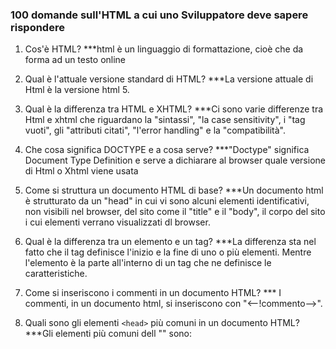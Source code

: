 ### 100 domande sull'HTML a cui uno Sviluppatore deve sapere rispondere

1. Cos'è HTML?
   ***html è un linguaggio di formattazione, cioè che da forma ad un testo online

2. Qual è l'attuale versione standard di HTML?
   ***La versione attuale di Html è la versione html 5.

3. Qual è la differenza tra HTML e XHTML?
   ***Ci sono varie differenze tra Html e xhtml che riguardano la "sintassi", "la case sensitivity", i "tag vuoti", gli "attributi citati", "l'error handling" e la "compatibilità".
4. Che cosa significa DOCTYPE e a cosa serve?
  ***"Doctype" significa Document Type Definition e serve a dichiarare al browser quale versione di Html o Xhtml viene usata

5. Come si struttura un documento HTML di base?
   ***Un documento html è strutturato da un "head" in cui vi sono alcuni elementi identificativi, non visibili nel browser, del sito come il "title" e il "body", il corpo del sito i cui elementi verrano visualizzati dl browser.

6. Qual è la differenza tra un elemento e un tag?
   ***La differenza sta nel fatto che il tag definisce l'inizio e la fine di uno o più elementi. Mentre l'elemento è la parte all'interno di un tag che ne definisce le caratteristiche. 

7. Come si inseriscono i commenti in un documento HTML?
   *** I commenti, in un documento html, si inseriscono con "<--!commento-->".

8. Quali sono gli elementi `<head>` più comuni in un documento HTML?
   ***Gli elementi più comuni dell "<head>" sono: <title>, <style>, <meta>, <link>, <script> e <base>

9. Che cosa fa l'elemento `<title>`?
   *** l'elemento <title> si occupa di definire il titolo del sito.

10. Come si collega un foglio di stile CSS a un documento HTML?
   ***Il foglio style css si lega ad un documento html tramite "<link rel="stylesheet" href="style.css">" nell'head dell'html

11. Come si collega uno script JavaScript a un documento HTML?
   ***Uno script di javascript si puo collegare ad un documento html con "<script src="script.js> </script> nel body dell'html.

12. Qual è la differenza tra elementi di blocco e elementi inline?
   ***La differenza tra elementi di blocco ed elementi inline sta nello spazio che occupano nella pagina e sul fatto di iniziare o meno su una nuova linea

13. Come si crea un link ipertestuale in HTML?
   ***Un link ipertestuale, in html, si crea con "<a href="link sito">sito</a>"

14. Che cos'è un attributo in HTML?
   ***Un attributo in HTML è un elemento o più elementi che aggiungono caratteristiche od influiscono sul comportamento di un tag.

15. Come si inserisce un'immagine in una pagina HTML?
   ***Un'immagine su HTML si può inserire con "<img src="immagine" alt="immagine">

16. Che cos'è l'attributo `alt` in un'immagine e perché è importante?
   ***L'attributo "alt" in un'immagine è un attributo che serve a fornire un testo alternativo ad un'immagine. La sua importanza è data dal fatto che in alcuni casi l'immagine non riesce ad essere visualizzata ed la persona può leggere la descrizione dell'attributo "alt".

17. Come si crea una lista ordinata o non ordinata in HTML?
   ***In HTML, una lista ordinata la si crea con <ol> </ol> e all'interno i vari elementi della lista sono contraddistinti da<li>.
   Invece la lista non ordinata ha il tag <ul></ul> e sempre all'interno si trova <li>.

18. Qual è la differenza tra `<div>` e `<span>`?
   ***Le differenze tra <div> e <span> hanno varie differenze ma ciò che particolarmente li contraddistingue è il fatto che lo span si occupa di piccoli frammenti di testo mantre il div si usa strutturare il layout della pagina tramite blocchi.


19. Che cos'è un iframe e come si utilizza?
   ***Un iframe (sta per "inline frame") è un elemneto dell'html che permette di visualizzare gli elementi di una pagina web all'interno di un'altra.

20. Come si può inserire un video o un file audio in HTML?
   ***Un file audio si può inserire nell'html con <audio controls><source src="file audio" type="tipo di file audio"> </audio>
   Mentre un video si inserisce con <video width "larghezza" height "altezza" controls><source src="file video" type="tipo di file video"></video>

21. Che cos'è il modello a box di CSS e come interagisce con HTML?
    ***Il modello box di css è ciò che definisce il layout e la formattazione degli elementi dell'html

22. Come si crea una tabella in HTML?
   ***In html una tabella la si crea con elemento <table> </table>, al cui interno si trovano <tr> per le righe, <th> per l'intestazione della colonna e <td> per i dati di una cella.

23. Qual è la differenza tra `thead`, `tbody` e `tfoot` in una tabella?
   ***La differenza tra i 3 elementi sta nel fatto che il thead è usata per le righe di intestazione, il tbody contiene le righe principali della tabella e il tfoot contiene le note a piè di pagina della tabella.


24. Come si può migliorare l'accessibilità in una pagina HTML?
    ***Ci sono vari metodi per migliorare l'accessibilità in una pagina HTML, come usare bene ed in maniera strutturata i vari tag dell'HTML, l'utilizzo di testo alternativo per le immagini, un corretto utilizzo e dei moduli e una buona strutturalizzazione, un buon uso degli ARIA (Accessible Rich Internet Applications), una buona leggibilità del testo, ordine cronologico del contenuto, adattabilità del testo, accessibilità del testo e tesing del sito per controllare l'accessibilità del sito con strumenti tipo WAVE (Web Accessibility Evaluation Tool) o Lighthouse.

25. Che cos'è ARIA in HTML e a cosa serve?
   ***Aria in HTMl sta per Accessible Rich Internet Applications e serve a migliorare l'accessibilità delle applicazioni web per le persone con disabilità.

26. Come si crea un modulo in HTML?
   ***Il modulo, in HTML, si crea tramite il tag <form></form> che racchiude dentro di se gli elementi input del form. 

27. Quali sono i vari tipi di input che si possono usare in un modulo HTML?
   I tipi di input in un modilo html sono: il text, la password, email, il number, il checkbox, il radio button, textarea, il select, il file imput, submit button, il reset button e l'hidden button.

28. Che cos'è il metodo GET rispetto al metodo POST in un modulo?
   ***Il metodo get

29. Come si può validare l'input del modulo in HTML5?
   ***Si può validare il modulo in HTML5 con vari attributi che sono: required, pattern, min e max, type, novalidate, etc.

30. Che cos'è e come si utilizza il canvas in HTML?
   ***Il tag <canvas> in HTML fornisce uno spazio per disegnare grafica tramite script, di solito JavaScript. 

31. Quali sono le nuove caratteristiche introdotte in HTML5?
   ***Le caratteristiche che innovano HTML5 sono elementi semantici come <header>, <footer>, <article>, <section>, <nav>, <figure>, <figcaption>. Elementi multimediali come <audio> e <video>. Elementi grafici come <svg>, Api di geolocalizzazione, elementi di web Storage come sessionStorage e localStorage per consentire ai siti web di archiviare dati in modo persistente o di sessione lato client.
   Elementi API che consentono l'esecuzione di script in background. Utilizzo di WebSocket, che fornisce una comunicazione bidirezionale e full-duplex tra il browser e il server .Nuovi tipi di input come <input type="date">, <input type="email">, <input type="url">, e altri. Aggiunta di attributi di validazione dei form, come required e pattern.API di drag-and-drop per trascinamento e il rilascio di elementi con l'aggiunta di API di drag-and-drop. API di notifica che consentono ai siti web di inviare notifiche push al dispositivo dell'utente.

32. Che cos'è il web storage in HTML5?
    ***Il Web Storage in HTML5 è una tecnologia che consente ai siti web di archiviare dati localmente sul dispositivo di un utente. Ci sono 2 tipi di Web storage: Local storage e Session storage.

33. Che cos'è e come si utilizza l'elemento `<datalist>` in HTML?
    ***L'elemento <datalist> in HTML è un elenco di opzioni predefinite per un elemento di input <input> e serve per fornire suggerimenti o opzioni per aiutare gli utenti durante l'inserimento dei dati in un campo di input.


34. Come si può incorporare un file SVG in una pagina HTML?
    ***Un elemento SVG si può incorporare in una pagina HTML tramite i tag <svg> o <img>

35. Qual è la differenza tra `cookies`, `sessionStorage` e `localStorage`?
    ***la principale differenza tra questi tre meccanismi risiede nella durata di conservazione dei dati e nella portata dell'accesso.

36. Che cos'è la geolocalizzazione in HTML5 e come si utilizza?
    ***La geolocalizzazione in HTML5 è una funzionalità che consente ai browser web di ottenere informazioni sulla posizione geografica dell'utente attraverso il dispositivo che sta utilizzando. Per utilizzare la geolocalizzazione in HTML5, è possibile utilizzare l'API di geolocalizzazione che è integrata nei browser moderni.


37. Che cos'è il drag-and-drop in HTML5 e come si implementa?
   ***Il "drag-and-drop" in HTML5 si riferisce alla capacità di trascinare elementi HTML da una posizione e rilasciarli in un'altra all'interno di una pagina web. Per implementare il drag and drop in HTML5, è necessario utilizzare l'API di Drag and Drop fornita nativamente dal browser.

38. Come si può implementare la paginazione in un documento HTML?
39. Che cosa sono le meta tag e a cosa servono?
40. Come si imposta il charset in un documento HTML?
41. Qual è la differenza tra elementi `<b>` e `<strong>`?
42. Qual è la differenza tra elementi `<i>` e `<em>`?
43. Come si crea un elenco a definizioni in HTML?
44. Che cos'è un attributo globale in HTML?
45. Che cosa fa l'attributo `data-*` in HTML?
46. Come si implementa una barra di navigazione in HTML?
47. Come si crea un breadcrumb in HTML?
48. Che cos'è il semantic markup in HTML?
49. Come si utilizza l'elemento `<article>` in HTML5?
50. Come si utilizza l'elemento `<section>` in HTML5?
51. Come si utilizza l'elemento `<aside>` in HTML5?
52. Che cos'è e come si utilizza l'elemento `<footer>` in HTML5?
53. Che cos'è e come si utilizza l'elemento `<header>` in HTML5?
54. Come si implementa un layout a griglia con HTML?
55. Qual è lo scopo dell'elemento `<nav>` in HTML?
56. Come si possono creare forme personalizzate con HTML e CSS?
57. Che cos'è e come si utilizza l'elemento `<figure>` in HTML5?
58. Che cos'è l'elemento `<figcaption>` e come si utilizza?
59. Come si implementa l'ottimizzazione delle immagini in una pagina web?
60. Che cosa sono le responsive images in HTML5?
61. Come si utilizza l'elemento `<picture>` in HTML5?
62. Che cos'è il lazy loading delle immagini e come si implementa?
63.

Come si gestiscono i font web in HTML? 64. Che cos'è e come si utilizza l'elemento `<main>` in HTML5? 65. Che cosa sono e come si usano i Web Components? 66. Come si utilizza l'elemento `<template>` in HTML5? 67. Come si possono creare dei tooltip personalizzati con HTML e CSS? 68. Che cos'è un polyfill e a cosa serve? 69. Come si implementa l'animazione con HTML e CSS? 70. Che cos'è e come si usa l'attributo `role` in HTML? 71. Come si implementa l'accessibilità per le immagini in HTML? 72. Che cos'è e come si usa l'elemento `<progress>` in HTML5? 73. Che cos'è e come si usa l'elemento `<meter>` in HTML5? 74. Come si implementa una barra di ricerca in HTML? 75. Che cos'è un Document Type Definition (DTD) in HTML? 76. Come si utilizza l'elemento `<output>` in HTML5? 77. Che cos'è il cross-origin resource sharing (CORS) in HTML? 78. Come si imposta un favicon per un sito web? 79. Che cos'è e come si usa l'attributo `tabindex` in HTML? 80. Come si implementa un controllo di zoom personalizzato in una pagina web? 81. Che cos'è e come si usa l'elemento `<dialog>` in HTML5? 82. Come si può migliorare la leggibilità del testo in HTML? 83. Che cos'è e come si usa l'elemento `<mark>` in HTML5? 84. Come si possono creare tabelle responsive in HTML e CSS? 85. Che cos'è e come si usa l'elemento `<summary>` e `<details>` in HTML5? 86. Come si implementano le mappe interattive in HTML? 87. Che cos'è e come si usa l'elemento `<time>` in HTML5? 88. Come si possono gestire le icone in una pagina HTML? 89. Che cos'è e come si usa l'attributo `contenteditable` in HTML? 90. Come si può creare un layout multi-colonna in HTML e CSS? 91. Che cos'è e come si implementa il controllo ortografico in HTML? 92. Che cos'è un framework CSS e come interagisce con HTML? 93. Come si possono creare animazioni di testo in HTML e CSS? 94. Che cos'è e come si implementa un parallax scrolling in HTML e CSS? 95. Come si possono creare effetti di ombreggiatura in HTML e CSS? 96. Che cos'è e come si utilizza l'attributo `download` in HTML5? 97. Come si possono creare breadcrumb dinamici in HTML? 98. Che cos'è e come si usa l'attributo `pattern` in un input HTML? 99. Come si può ottimizzare una pagina web per la stampa utilizzando HTML e CSS? 100. Che cos'è e come si usa l'elemento `<noscript>` in HTML?
